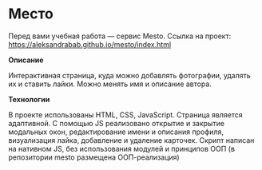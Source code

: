 # Место

Перед вами учебная работа — сервис Mesto.
Ссылка на проект: https://aleksandrabab.github.io/mesto/index.html

**Описание**

Интерактивная страница, куда можно добавлять фотографии, удалять их и ставить лайки.
Можно менять имя и описание автора.

**Технологии**

В проекте использованы HTML, CSS, JavaScript. Страница является адаптивной. С помощью JS реализовано открытие и закрытие модальных окон, редактирование имени и описания профиля, визуализация лайка, добавление и удаление карточек. Скрипт написан на нативном JS, без использования модулей и принципов ООП (в репозитории mesto размещена ООП-реализация)
